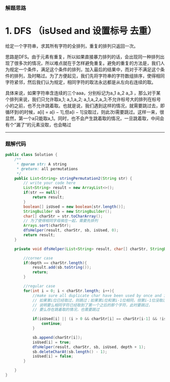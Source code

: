 ### 解题思路
# 1. DFS （isUsed and 设置标号 去重）
给定一个字符串，求其所有字符的全排列，重复的排列只返回一次。

思路是DFS。由于元素有重复，所以如果直接暴力排列的话，会出现同一种排列出现了很多次的情况，所以难点就在于怎样避免重复。避免的重复的方法是，我们人为规定一个条件，满足这个条件的排列，加入最后的结果中，而对于不满足这个条件的排列，及时略过。为了方便起见，我们先将字符串的字符数组排序，使得相同字符紧邻，然后我们认为规定，相同字符的取法永远都是从左向右连续的取。

具体来说，如果字符串含连续的三个aaa，分别标记为a_1 a_2 a_3 ，那么对于某个排列来说，我们只允许取a_1; a_1,a_2; a_1,a_2,a_3;不允许标号大的排列在标号小的之前，也不允许跳着取。也就是说，我们遇到这样的情况，就需要跳过去，即循环到i的时候，a[i] = a[i − 1],但a[i − 1]没取过，则此次i需要跳过。这样一来，很显然，第一个a只能取a_1。同时，也不会产生跳着取的情况，一旦跳着取，中间会有个”漏了“的元素没取，也会略过

- - -
### 题解代码
```java
public class Solution {
    /**
     * @param str: A string
     * @return: all permutations
     */
    public List<String> stringPermutation2(String str) {
        // write your code here
        List<String> result = new ArrayList<>();
        if(str == null){
            return result;
        }
        boolean[] isUsed = new boolean[str.length()];
        StringBuilder sb = new StringBuilder();
        char[] charStr = str.toCharArray();
        // 为了使得相同字母挨在一起，需要先排列
        Arrays.sort(charStr);
        dfsHelper(result, charStr, sb, isUsed, 0);
        return result;
    }

    private void dfsHelper(List<String> result, char[] charStr, StringBuilder sb, boolean[] isUsed, int depth){

        //corner case
        if(depth == charStr.length){
            result.add(sb.toString());
            return;
        }

        //regular case
        for(int i = 0; i < charStr.length; i++){
            //make sure all duplicate char have been used by once and in order
            // 如果第i位已经取过，则跳过；如果第i位和第i-1位相同，但第i-1位没取过，
          	// 说明要么相同字符已经取到了第一个之后的那个字符，此时要跳过，
          	// 要么存在跳着取的情况，也需要跳过

            if(isUsed[i] || (i > 0 && charStr[i] == charStr[i-1] && !isUsed[i-1])){
                continue;
            }

            sb.append(charStr[i]);
            isUsed[i] = true;
            dfsHelper(result, charStr, sb, isUsed, depth + 1);
            sb.deleteCharAt(sb.length() - 1);
            isUsed[i] = false;
        }

    }
}
```
